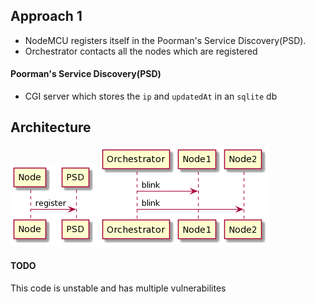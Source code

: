 ## Approach 1

- NodeMCU registers itself in the Poorman's Service Discovery(PSD).
- Orchestrator contacts all the nodes which are registered

#### Poorman's Service Discovery(PSD)

- CGI server which stores the `ip` and `updatedAt` in an `sqlite` db

## Architecture

![PSD Sequence Diagram](./psd.png)
![Orchestrator Sequence Diagram](./orchestrator.png)

#### TODO

This code is unstable and has multiple vulnerabilites
